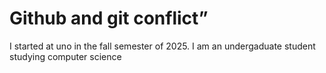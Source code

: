 
# Github and git conflict”

I started at uno in the fall semester of 2025. 
I am an undergaduate student studying computer science
